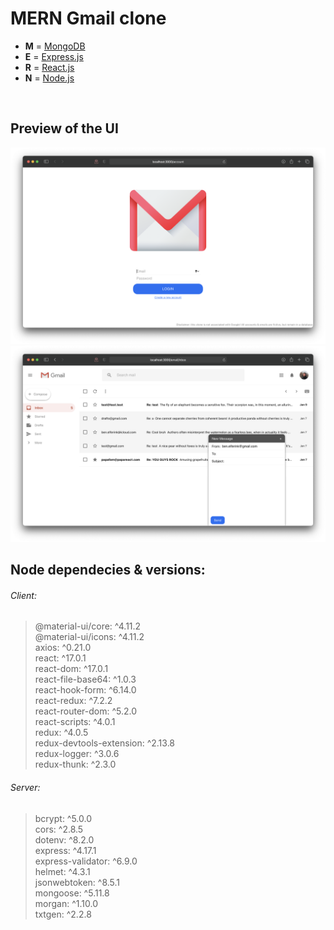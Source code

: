 # MERN Gmail clone

- **M** = [MongoDB](https://www.mongodb.com)
- **E** = [Express.js](https://expressjs.com)
- **R** = [React.js](https://reactjs.org)
- **N** = [Node.js](https://nodejs.org)

<br />

## Preview of the UI

<img src='./preview_login.png' width='700' />
<img src='./preview_mailbox.png' width='700' />

<br />

## Node dependecies & versions:

###### Client:

> @material-ui/core: ^4.11.2<br /> @material-ui/icons: ^4.11.2<br /> axios: ^0.21.0<br /> react:
> ^17.0.1<br /> react-dom: ^17.0.1<br /> react-file-base64: ^1.0.3<br /> react-hook-form:
> ^6.14.0<br /> react-redux: ^7.2.2<br /> react-router-dom: ^5.2.0<br /> react-scripts: ^4.0.1<br />
> redux: ^4.0.5<br /> redux-devtools-extension: ^2.13.8<br /> redux-logger: ^3.0.6<br />
> redux-thunk: ^2.3.0<br />

###### Server:

> bcrypt: ^5.0.0<br /> cors: ^2.8.5<br /> dotenv: ^8.2.0<br /> express: ^4.17.1<br />
> express-validator: ^6.9.0<br /> helmet: ^4.3.1<br /> jsonwebtoken: ^8.5.1<br /> mongoose:
> ^5.11.8<br /> morgan: ^1.10.0<br /> txtgen: ^2.2.8<br />
